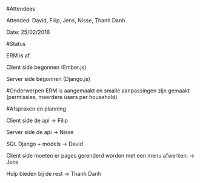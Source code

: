 #Attendees
 
Attended: David, Filip, Jens, Nisse, Thanh Danh

Date: 25/02/2016

#Status

ERM is af.

Client side begonnen (Ember.js)

Server side begonnen (Django.js)

#Onderwerpen
ERM is aangemaakt en smalle aanpassingen zijn gemaakt (permissies, meerdere users per household)



#Afspraken en planning

Client side de api -> Filip

Server side de api -> Nisse

SQL Django + models -> David
 
Client side moeten er pages gerenderd worden met een menu afwerken. -> Jens

Hulp bieden bij de rest -> Thanh Danh